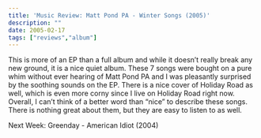 ```yaml
---
title: 'Music Review: Matt Pond PA - Winter Songs (2005)'
description: ""
date: 2005-02-17
tags: ["reviews","album"]
---
```


This is more of an EP than a full album and while it doesn’t really break any new ground, it is a nice quiet album. These 7 songs were bought on a pure whim without ever hearing of Matt Pond PA and I was pleasantly surprised by the soothing sounds on the EP. There is a nice cover of Holiday Road as well, which is even more corny since I live on Holiday Road right now. Overall, I can’t think of a better word than “nice” to describe these songs. There is nothing great about them, but they are easy to listen to as well.

Next Week: Greenday - American Idiot (2004)